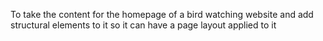 To take the content for the homepage of a bird watching website and add structural elements to it so it can have a page layout applied to it
